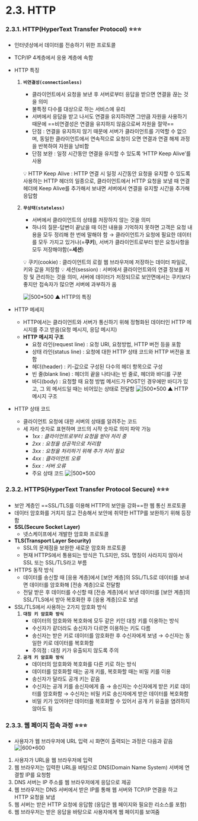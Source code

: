 # 2.3. HTTP

### 2.3.1. HTTP(HyperText Transfer Protocol) ⭐️⭐️⭐️

- 인터넷상에서 데이터를 전송하기 위한 프로토콜
- TCP/IP 4계층에서 응용 계층에 속함
- HTTP 특징
    1. **`비연결성(connectionless)`**
        - 클라이언트에서 요청을 보낸 후 서버로부터 응답을 받으면 연결을 끊는 것을 의미
        - 불특정 다수를 대상으로 하는 서비스에 유리
        - 서버에서 응답을 받고 나서도 연결을 유지하려면 그만큼 자원을 사용하기 때문에 ==비연결성은 연결을 유지하지 않음으로써 자원을 절약==
        - 단점 : 연결을 유지하지 않기 때문에 서버가 클라이언트를 기억할 수 없으며, 동일한 클라이언트에서 연속적으로 요청이 오면 연결과 연결 해제 과정을 반복하여 자원을 낭비함
        - 단점 보완 : 일정 시간동안 연결을 유지할 수 있도록 ‘HTTP Keep Alive’를 사용
        
        💡 HTTP Keep Alive : HTTP 연결 시 일정 시간동안 요청을 유지할 수 있도록 사용하는 HTTP 헤더의 일종으로, 클라이언트에서 HTTP 요청을 보낼 때 연결 헤더에 Keep Alive를 추가해서 보내면 서버에서 연결을 유지할 시간을 추가해 응답함
        
    2. **`무상태(stateless)`**
        - 서버에서 클라이언트의 상태를 저장하지 않는 것을 의미
        - 하나의 질문-답변이 끝났을 때 이전 내용을 기억하지 못하면 고객은 요청 내용을 모두 정리해 한 번에 말해야 함
            → 클라이언트가 요청에 필요한 데이터를 모두 가지고 있거나(=**쿠키**), 서버가 클라이언트로부터 받은 요청사항을 모두 저장해야함(=**세션**)
        
        💡 쿠키(cookie) : 클라이언트의 로컬 웹 브라우저에 저장하는 데이터 파일로, 키와 값을 저장함
	    💡 세션(session) : 서버에서 클라이언트와의 연결 정보를 저장 및 관리하는 것을 의미, 서버에 데이터가 저장되므로 보안면에서는 쿠키보다 좋지만 접속자가 많으면 서버에 과부하가 옴
        
		![|500\*500](https://i.imgur.com/efEfNNg.png)
        ▲ HTTP의 특징
        
- HTTP 메세지
    - HTTP에서는 클라이언트와 서버가 통신하기 위해 정형화된 데이터인 HTTP 메시지를 주고 받음(요청 메시지, 응답 메시지)
    - **HTTP 메시지 구조**    
        - 요청 라인(request line) : 요청 URI, 요청방법, HTTP 버전 등을 포함
        - 상태 라인(status line) : 요청에 대한 HTTP 상태 코드와 HTTP 버전을 포함
        - 헤더(header) : 키-값으로 구성된 다수의 헤더 항목으로 구성
        - 빈 줄(blank line) : 헤더의 끝을 나타내는 빈 줄로, 헤더와 바디를 구분
        - 바디(body) : 요청할 때 요청 방법 메서드가 POST인 경우에만 바디가 있고, 그 외 메서드일 때는 비어있는 상태로 전달함
	          ![|500\*500](https://i.imgur.com/WW4B1Va.png)
		    ▲ HTTP 메시지 구조

- HTTP 상태 코드
	- 클라이언트 요청에 대한 서버의 상태를 알려주는 코드
	- 세 자리 숫자로 표현하며 코드의 시작 숫자로 의미 파악 가능
		- *1xx : 클라이언트로부터 요청을 받아 처리 중*
		- *2xx : 요청을 성공적으로 처리함*
		- *3xx : 요청을 처리하기 위해  추가 처리 필요*
		- *4xx : 클라이언트 오류*
		- *5xx : 서버 오류*
		- 주요 상태 코드
		  ![|500\*500](https://i.imgur.com/W8DwJeH.png)

### 2.3.2. HTTPS(HyperText Transfer Protocol Secure) ⭐️⭐️⭐️

- 보안 계층인 ==SSL/TLS를 이용해 HTTP의 보안을 강화==한 웹 통신 프로토콜
- 데이터 암호화를 거치지 않고 전송해서 보안에 취약한 HTTP를 보완하기 위해 등장함
- **SSL(Secure Socket Layer)**
    - 넷스케이프에서 개발한 암호화 프로토콜
- **TLS(Transport Layer Security)**
    - SSL의 문제점을 보완한 새로운 암호화 프로토콜
    - 현재 HTTPS에서 통용되는 방식은 TLS지만, SSL 명칭이 사라지지 않아서 SSL 또는 SSL/TLS라고 부름
- HTTPS 동작 방식
    - 데이터를 송신할 때 [응용 계층]에서 [보안 계층]의 SSL/TLS로 데이터를 보내면 데이터를 암호화해 [전송 계층]으로 전달함
    - 전달 받은 후 데이터를 수신할 때 [전송 계층]에서 보낸 데이터를 [보안 계층]의 SSL/TLS에서 받아 복호화한 후 [응용 계층]으로 보냄
- SSL/TLS에서 사용하는 2가지 암호화 방식
    1. **`대칭 키 암호화 방식`**
        - 데이터의 암호화와 복호화에 모두 같은 키인 대칭 키를 이용하는 방식
        - 수신자가 같더라도 송신자가 다르면 이용하는 키도 다름
        - 송신자는 받은 키로 데이터를 암호화한 후 수신자에게 보냄 → 수신자는 동일한 키로 데이터를 복호화함
        - 주의점 : 대칭 키가 유출되지 않도록 주의
    2. **`공개 키 암호화 방식`**
        - 데이터의 암호화와 복호화를 다른 키로 하는 방식
        - 데이터를 암호화할 때는 공개 키를, 복호화할 때는 비밀 키를 이용
        - 송신자가 달라도 공개 키는 같음
        - 수신자는 공개 키를 송신자에게 줌 → 송신자는 수신자에게 받은 키로 데이터를 암호화함 → 수신자는 비밀 키로 송신자에게 받은 데이터를 복호화함
        - 비밀 키가 있어야만 데이터를 복호화할 수 있어서 공개 키 유출을 염려하지 않아도 됨

### 2.3.3. 웹 페이지 접속 과정 ⭐️⭐️⭐️

- 사용자가 웹 브라우저에 URL 입력 시 화면이 출력되는 과정은 다음과 같음
	  ![|600\*600](https://i.imgur.com/yYnpdmX.png)

1. 사용자가 URL을 웹 브라우저에 입력
2. 웹 브라우저는 입력한 URL을 바탕으로 DNS(Domain Name System) 서버에 연결할 IP를 요청함
3. DNS 서버는 IP 주소를 웹 브라우저에게 응답으로 제공
4. 웹 브라우저는 DNS 서버에서 받은 IP를 통해 웹 서버와 TCP/IP 연결을 하고 HTTP 요청을 보냄
5. 웹 서버는 받은 HTTP 요청에 응답함 (응답은 웹 페이지와 필요한 리소스를 포함)
6. 웹 브라우저는 받은 응답을 바탕으로 사용자에게 웹 페이지를 보여줌